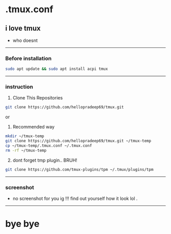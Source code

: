 # .tmux.conf 
## i love tmux

- who doesnt

---

### Before installation

```bash
sudo apt update && sudo apt install acpi tmux
```

---

### instruction

1. Clone This Repositories

```bash
git clone https://github.com/hellopradeep69/tmux.git
```

or

1. Recommended way

```bash
mkdir ~/tmux-temp
git clone https://github.com/hellopradeep69/tmux.git ~/tmux-temp
cp ~/tmux-temp/.tmux.conf ~/.tmux.conf
rm -rf ~/tmux-temp
```

2. dont forget tmp plugin.. BRUH!

```bash
git clone https://github.com/tmux-plugins/tpm ~/.tmux/plugins/tpm
```

---

### screenshot

- no screenshot for you ig !!! find out yourself how it look lol .

---

# bye bye

